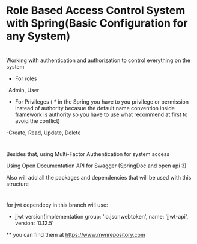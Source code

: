 # Role Based Access Control System with Spring(Basic Configuration for any System)
# ###############
Working with authentication and authorization to control everything on the system

- For roles

-Admin, User


- For Privileges ( * in the Spring you have to you privilege or permission instead of authority becasue the default name convention inside framework is authority so you have to use what recommend at first to avoid the conflict)

-Create, Read, Update, Delete

# ##############
Besides that, using Multi-Factor Authentication for system access


Using Open Documentation API for Swagger (SpringDoc and open api 3)


Also will add all the packages and dependencies that will be used with this structure
# ######################
for jwt dependecy in this branch will use:

- jjwt version(implementation group: 'io.jsonwebtoken', name: 'jjwt-api', version: '0.12.5'
  
**  you can find them at https://www.mvnrepository.com
